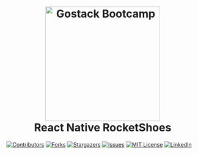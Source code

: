 <h1 align="center">
    <img width="300" height="300" alt="Gostack Bootcamp" src="https://github.com/alessandroveras/gostack-desafio-conceitos-nodejs/blob/master/assets/GO1.png" />
    <br>
    React Native RocketShoes
</h1>

[![Contributors][contributors-shield]][contributors-url]
[![Forks][forks-shield]][forks-url]
[![Stargazers][stars-shield]][stars-url]
[![Issues][issues-shield]][issues-url]
[![MIT License][license-shield]][license-url]
[![LinkedIn][linkedin-shield]][linkedin-url]



<!-- MARKDOWN LINKS & IMAGES -->
<!-- https://www.markdownguide.org/basic-syntax/#reference-style-links -->
[contributors-shield]: https://img.shields.io/github/contributors/alessandroveras/gostack-desafio-conceitos-nodejs.svg?style=flat-square
[contributors-url]: https://github.com/alessandroveras/gostack-desafio-conceitos-nodejs/graphs/contributors
[forks-shield]: https://img.shields.io/github/forks/alessandroveras/gostack-desafio-conceitos-nodejs.svg?style=flat-square
[forks-url]: https://github.com/alessandroveras/gostack-desafio-conceitos-nodejs/network/members
[stars-shield]: https://img.shields.io/github/stars/alessandroveras/gostack-desafio-conceitos-nodejs.svg?style=flat-square
[stars-url]: https://github.com/alessandroveras/gostack-desafio-conceitos-nodejs/stargazers
[issues-shield]: https://img.shields.io/github/issues/alessandroveras/gostack-desafio-conceitos-nodejs.svg?style=flat-square
[issues-url]: https://github.com/alessandroveras/gostack-desafio-conceitos-nodejs/issues
[license-shield]: https://img.shields.io/github/license/alessandroveras/gostack-desafio-conceitos-nodejs.svg?style=flat-square
[license-url]: https://github.com/alessandroveras/gostack-desafio-conceitos-nodejs/blob/master/LICENSE.txt
[linkedin-shield]: https://img.shields.io/badge/-LinkedIn-black.svg?style=flat-square&logo=linkedin&colorB=555
[linkedin-url]: https://linkedin.com/in/alessandroveras
[product-screenshot]: images/screenshot.png
